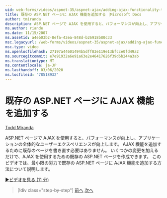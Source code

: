 ```yaml
---
uid: web-forms/videos/aspnet-35/aspnet-ajax/adding-ajax-functionality-to-an-existing-aspnet-page
title: 既存の ASP.NET ページに AJAX 機能を追加する |Microsoft Docs
author: tmiranda
description: ASP.NET ページで AJAX を使用すると、パフォーマンスが向上し、アプリケーションの全体的なユーザーエクスペリエンスが向上します。 既存のページを書き直す必要はありません...
ms.author: riande
ms.date: 11/15/2007
ms.assetid: a4eb03b2-8efa-42ea-848d-b26918b80c33
msc.legacyurl: /web-forms/videos/aspnet-35/aspnet-ajax/adding-ajax-functionality-to-an-existing-aspnet-page
msc.type: video
ms.openlocfilehash: 27197a44601494b5dff83e119e13bfcce0fd49a2
ms.sourcegitcommit: e7e91932a6e91a63e2e46417626f39d6b244a3ab
ms.translationtype: MT
ms.contentlocale: ja-JP
ms.lasthandoff: 03/06/2020
ms.locfileid: "78518932"
---
```

# <a name="adding-ajax-functionality-to-an-existing-aspnet-page"></a>既存の ASP.NET ページに AJAX 機能を追加する

[Todd Miranda](https://github.com/tmiranda)

ASP.NET ページで AJAX を使用すると、パフォーマンスが向上し、アプリケーションの全体的なユーザーエクスペリエンスが向上します。 AJAX 機能を追加するために既存のページを書き直す必要はありません。 いくつかの変更を加えるだけで、AJAX を使用するための既存の ASP.NET ページを作成できます。 このビデオでは、最小限の労力で既存の ASP.NET ページに AJAX 機能を追加する方法について説明します。

[&#9654;ビデオを見る (11 分)](https://channel9.msdn.com/Blogs/ASP-NET-Site-Videos/adding-ajax-functionality-to-an-existing-aspnet-page)

> [!div class="step-by-step"]
> [前へ](aspnet-ajax-support-in-visual-studio-2008.md)
> [次へ](creating-and-using-an-ajax-enabled-web-service-in-a-web-site.md)

